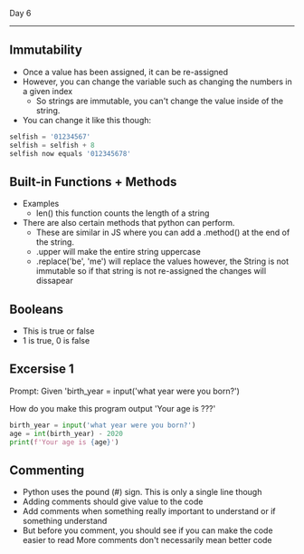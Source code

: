 Day 6

---

## Immutability

- Once a value has been assigned, it can be re-assigned
- However, you can change the variable such as changing the numbers in a given index
  - So strings are immutable, you can't change the value inside of the string.
- You can change it like this though:

```Python
selfish = '01234567'
selfish = selfish + 8
selfish now equals '012345678'
```

## Built-in Functions + Methods

- Examples
  - len() this function counts the length of a string
- There are also certain methods that python can perform.
  - These are similar in JS where you can add a .method() at the end of the string.
  - .upper will make the entire string uppercase
  - .replace('be', 'me') will replace the values however, the String is not immutable so if that string is not re-assigned the changes will dissapear

## Booleans

- This is true or false
- 1 is true, 0 is false

## Excersise 1

Prompt: Given 'birth_year = input('what year were you born?')

How do you make this program output 'Your age is ???'

```Python
birth_year = input('what year were you born?')
age = int(birth_year) - 2020
print(f'Your age is {age}')
```

## Commenting

- Python uses the pound (#) sign. This is only a single line though
- Adding comments should give value to the code
- Add comments when something really important to understand or if something understand
- But before you comment, you should see if you can make the code easier to read
  More comments don't necessarily mean better code
